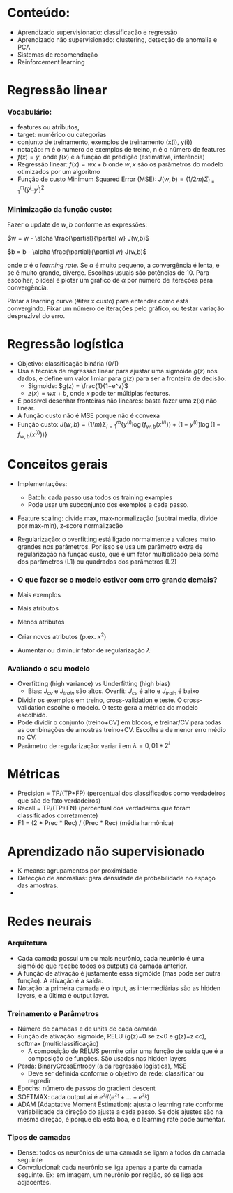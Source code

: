 # Conteúdo:

* Aprendizado supervisionado: classificação e regressão
* Aprendizado não supervisionado: clustering, detecção de anomalia e PCA
* Sistemas de recomendação
* Reinforcement learning

# Regressão linear

### Vocabulário:

* features ou atributos,
* target: numérico ou categorias
* conjunto de treinamento, exemplos de treinamento (x(i), y(i))
* notação: m é o numero de exemplos de treino, n é o número de features
* $f(x) = \hat{y}$, onde $f(x)$ é a função de predição (estimativa, inferência)
* Regressão linear: $f(x) = wx + b$ onde $w, x$ são os parâmetros do modelo otimizados por um algoritmo
* Função de custo Minimum Squared Error (MSE): $J(w, b) = (1/2m) \Sigma _{i=1} ^{m} (\hat{y}^i – y^i)^2$

### Minimização da função custo:

Fazer o update de $w, b$ conforme as expressões:

$w = w - \alpha \frac{\partial}{\partial w} J(w,b)$

$b = b - \alpha \frac{\partial}{\partial w} J(w,b)$

onde $\alpha$ é o *learning rate*. Se $\alpha$ é muito pequeno, a convergência é lenta, e se é muito grande, diverge. Escolhas usuais são potências de 10. Para escolher, o ideal é plotar um gráfico de $\alpha$ por número de iterações para convergência. 

Plotar a learning curve (#iter x custo) para entender como está convergindo. Fixar um número de iterações pelo gráfico, ou testar variação desprezível do erro.

# Regressão logística

* Objetivo: classificação binária (0/1)
* Usa a técnica de regressão linear para ajustar uma sigmóide $g(z)$ nos dados, e define um valor limiar para $g(z)$ para ser a fronteira de decisão.
   * Sigmoide: $g(z) = \frac{1}{1+e^z}$
   * $z(x) = wx + b$, onde $x$ pode ter múltiplas features.
* É possível desenhar fronteiras não lineares: basta fazer uma z(x) não linear.
* A função custo não é MSE porque não é convexa 
* Função custo: $J(w,b) = (1/m) \Sigma_{i=1}^{m}\{y^{(i)} \log(f_{w,b}(x^{(i)})) + (1-y^{(i)}) \log(1-f_{w,b}(x^{(i)}))\}$

# Conceitos gerais

* Implementações:
   * Batch: cada passo usa todos os training examples
   * Pode usar um subconjunto dos exemplos a cada passo.
* Feature scaling: divide max, max-normalização (subtrai media, divide por max-min), z-score normalização
* Regularização: o overfitting está ligado normalmente a valores muito grandes nos parâmetros. Por isso se usa um parâmetro extra de regularização na função custo, que é um fator multiplicado pela soma dos parâmetros (L1) ou quadrados dos parâmetros (L2)

* ### O que fazer se o modelo estiver com erro grande demais?

* Mais exemplos
* Mais atributos
* Menos atributos
* Criar novos atributos (p.ex. $x^2$)
* Aumentar ou diminuir fator de regularização $\lambda$

### Avaliando o seu modelo

* Overfitting (high variance) vs Underfitting (high bias)
  * Bias: $J_{cv}$ e $J_{train}$ são altos. Overfit: $J_{cv}$ é alto e $J_{train}$ é baixo 
* Dividir os exemplos em treino, cross-validation e teste. O cross-validation escolhe o modelo. O teste gera a métrica do modelo escolhido.
* Pode dividir o conjunto (treino+CV) em blocos, e treinar/CV para todas as combinações de amostras treino+CV. Escolhe a de menor erro médio no CV.
* Parâmetro de regularização: variar i em $\lambda = 0,01 * 2^i$

# Métricas

* Precision = TP/(TP+FP) (percentual dos classificados como verdadeiros que são de fato verdadeiros)
* Recall = TP/(TP+FN) (percentual dos verdadeiros que foram classificados corretamente)
* F1 = (2 * Prec * Rec) / (Prec * Rec) (média harmônica)

# Aprendizado não supervisionado

* K-means: agrupamentos por proximidade
* Detecção de anomalias: gera densidade de probabilidade no espaço das amostras.
* 

# Redes neurais

### Arquitetura

* Cada camada possui um ou mais neurônio, cada neurônio é uma sigmóide que recebe todos os outputs da camada anterior.
* A função de ativação é justamente essa sigmóide (mas pode ser outra função). A ativação é a saída.
* Notação: a primeira camada é o input, as intermediárias são as hidden layers, e a última é output layer.

### Treinamento e Parâmetros

* Número de camadas e de units de cada camada
* Função de ativação: sigmoide, RELU (g(z)=0 se z<0 e g(z)=z cc), softmax (multiclassificação)
   * A composição de RELUS permite criar uma função de saída que é a composição de funções. São usadas nas hidden layers 
* Perda: BinaryCrossEntropy (a da regressão logística), MSE
   * Deve ser definida conforme o objetivo da rede: classificar ou regredir 
* Epochs: número de passos do gradient descent
* SOFTMAX: cada output ai é $e^{z_{i}} / ({e^{z_{1}} + ... + e^{z_{k}}})$
* ADAM (Adaptative Moment Estimation): ajusta o learning rate conforme variabilidade da direção do ajuste a cada passo. Se dois ajustes são na mesma direção, é porque ela está boa, e o learning rate pode aumentar.

### Tipos de camadas

* Dense: todos os neurônios de uma camada se ligam a todos da camada seguinte
* Convolucional: cada neurônio se liga apenas a parte da camada seguinte. Ex: em imagem, um neurônio por região, só se liga aos adjacentes.
